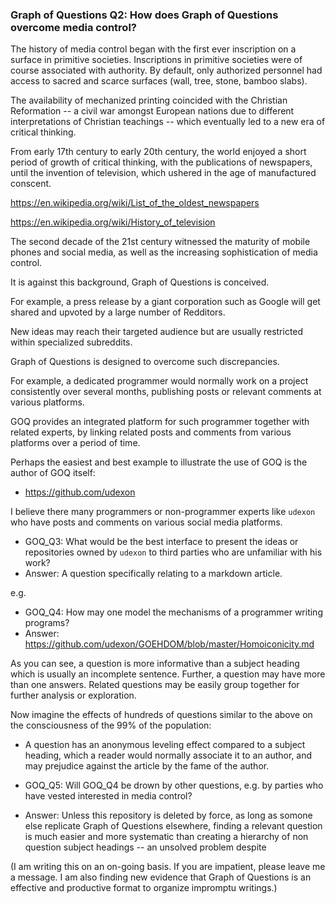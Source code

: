 ### Graph of Questions Q2: How does Graph of Questions overcome media control?

The history of media control began with the first ever inscription on a surface in primitive societies. Inscriptions in primitive societies were of course associated with authority. By default, only authorized personnel had access to sacred and scarce surfaces (wall, tree, stone, bamboo slabs).

The availability of mechanized printing coincided with the Christian Reformation -- a civil war amongst European nations due to different interpretations of Christian teachings -- which eventually led to a new era of critical thinking.

From early 17th century to early 20th century, the world enjoyed a short period of growth of critical thinking, with the publications of newspapers, until the invention of television, which ushered in the age of manufactured conscent.

https://en.wikipedia.org/wiki/List_of_the_oldest_newspapers

https://en.wikipedia.org/wiki/History_of_television

The second decade of the 21st century witnessed the maturity of mobile phones and social media, as well as the increasing sophistication of media control.

It is against this background, Graph of Questions is conceived.

For example, a press release by a giant corporation such as Google will get shared and upvoted by a large number of Redditors. 

New ideas may reach their targeted audience but are usually restricted within specialized subreddits. 

Graph of Questions is designed to overcome such discrepancies.

For example, a dedicated programmer would normally work on a project consistently over several months, publishing posts or relevant comments at various platforms.

GOQ provides an integrated platform for such programmer together with related experts, by linking related posts and comments from various platforms over a period of time. 

Perhaps the easiest and best example to illustrate the use of GOQ is the author of GOQ itself:

- https://github.com/udexon

I believe there many programmers or non-programmer experts like `udexon` who have posts and comments on various social media platforms.

- GOQ_Q3: What would be the best interface to present the ideas or repositories owned by `udexon` to  third parties who are unfamiliar with his work?
- Answer: A question specifically relating to a markdown article.

e.g. 

- GOQ_Q4: How may one model the mechanisms of a programmer writing programs?
- Answer: https://github.com/udexon/GOEHDOM/blob/master/Homoiconicity.md

As you can see, a question is more informative than a subject heading which is usually an incomplete sentence. Further, a question may have more than one answers. Related questions may be easily group together for further analysis or exploration.

Now imagine the effects of hundreds of questions similar to the above on the consciousness of the 99% of the population:

- A question has an anonymous leveling effect compared to a subject heading, which a reader would normally associate it to an author, and may prejudice against the article by the fame of the author.

- GOQ_Q5: Will GOQ_Q4 be drown by other questions, e.g. by parties who have vested interested in media control?
- Answer: Unless this repository is deleted by force, as long as somone else replicate Graph of Questions elsewhere, finding a relevant question is much easier and more systematic than creating a hierarchy of non question subject headings -- an unsolved problem despite 



(I am writing this on an on-going basis. If you are impatient, please leave me a message. I am also finding new evidence that Graph of Questions is an effective and productive format to organize impromptu writings.)
